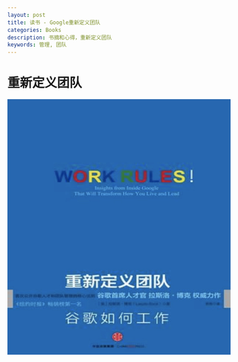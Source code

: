 ```yaml
---
layout: post
title: 读书 - Google重新定义团队
categories: Books
description: 书摘和心得，重新定义团队
keywords: 管理, 团队
---
```



# 重新定义团队
![](/images/book/howGoogleWorks.png)
